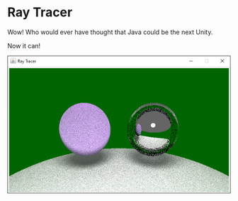 # Ray Tracer

Wow! Who would ever have thought that Java could be the next Unity.

Now it can!

![beautiful mirror ball](https://raw.githubusercontent.com/EricKugel/Ray-Tracer/main/lib/there'd%20better%20be%20a%20mirrorball.png)
